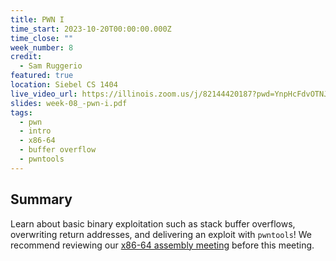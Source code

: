 ```yaml
---
title: PWN I
time_start: 2023-10-20T00:00:00.000Z
time_close: ""
week_number: 8
credit:
  - Sam Ruggerio
featured: true
location: Siebel CS 1404
live_video_url: https://illinois.zoom.us/j/82144420187?pwd=YnpHcFdvOTNJNG1UcS92VzlrcHg0Zz09
slides: week-08_-pwn-i.pdf
tags:
  - pwn
  - intro
  - x86-64
  - buffer overflow
  - pwntools
---
```

## Summary

Learn about basic binary exploitation such as stack buffer overflows, overwriting return addresses, and delivering an exploit with `pwntools`! We recommend reviewing our [x86-64 assembly meeting](https://sigpwny.com/meetings/fa2023/2023-10-01/) before this meeting.